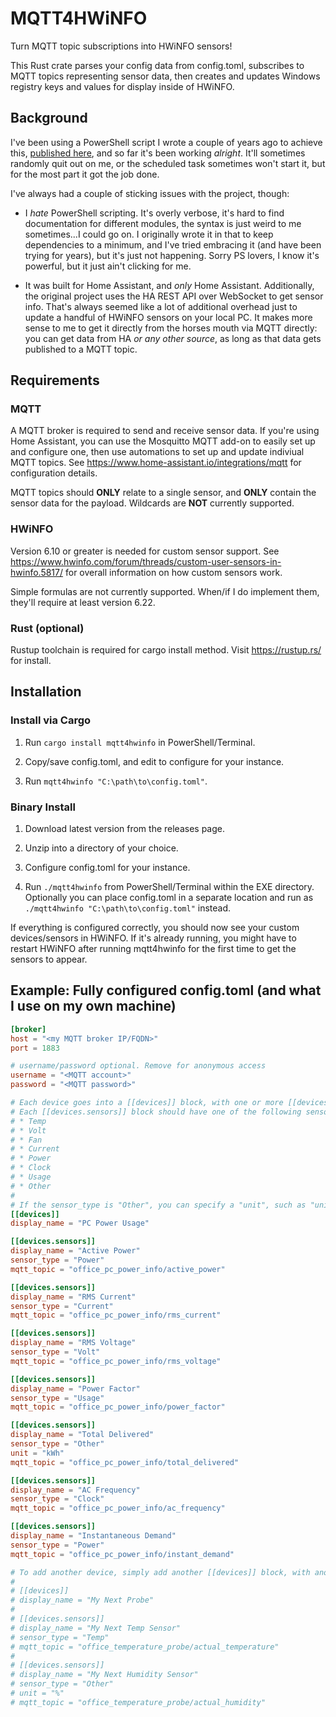 # MQTT4HWiNFO

Turn MQTT topic subscriptions into HWiNFO sensors!

This Rust crate parses your config data from config.toml, subscribes to MQTT topics representing sensor data, then creates and updates Windows registry keys and values for display inside of HWiNFO.

## Background

I've been using a PowerShell script I wrote a couple of years ago to achieve this, [published here](https://github.com/travis-fm/HASS-2-HwInfo), and so far it's been working *alright*. It'll sometimes randomly quit out on me, or the scheduled task sometimes won't start it, but for the most part it got the job done.

I've always had a couple of sticking issues with the project, though:

* I *hate* PowerShell scripting. It's overly verbose, it's hard to find documentation for different modules, the syntax is just weird to me sometimes...I could go on. I originally wrote it in that to keep dependencies to a minimum, and I've tried embracing it (and have been trying for years), but it's just not happening. Sorry PS lovers, I know it's powerful, but it just ain't clicking for me.

* It was built for Home Assistant, and *only* Home Assistant. Additionally, the original project uses the HA REST API over WebSocket to get sensor info. That's always seemed like a lot of additional overhead just to update a handful of HWiNFO sensors on your local PC. It makes more sense to me to get it directly from the horses mouth via MQTT directly: you can get data from HA *or any other source*, as long as that data gets published to a MQTT topic.

## Requirements

### MQTT

A MQTT broker is required to send and receive sensor data. If you're using Home Assistant, you can use the Mosquitto MQTT add-on to easily set up and configure one, then use automations to set up and update indiviual MQTT topics. See <https://www.home-assistant.io/integrations/mqtt> for configuration details.

MQTT topics should **ONLY** relate to a single sensor, and **ONLY** contain the sensor data for the payload. Wildcards are **NOT** currently supported.

### HWiNFO

Version 6.10 or greater is needed for custom sensor support. See <https://www.hwinfo.com/forum/threads/custom-user-sensors-in-hwinfo.5817/> for overall information on how custom sensors work.

Simple formulas are not currently supported. When/if I do implement them, they'll require at least version 6.22.

### Rust (optional)

Rustup toolchain is required for cargo install method. Visit <https://rustup.rs/> for install.

## Installation

### Install via Cargo

1. Run ```cargo install mqtt4hwinfo``` in PowerShell/Terminal.

2. Copy/save config.toml, and edit to configure for your instance.

3. Run ```mqtt4hwinfo "C:\path\to\config.toml"```.

### Binary Install

1. Download latest version from the releases page.

2. Unzip into a directory of your choice.

3. Configure config.toml for your instance.

4. Run ```./mqtt4hwinfo``` from PowerShell/Terminal within the EXE directory. Optionally you can place config.toml in a separate location and run as ```./mqtt4hwinfo "C:\path\to\config.toml"``` instead.

If everything is configured correctly, you should now see your custom devices/sensors in HWiNFO. If it's already running, you might have to restart HWiNFO after running mqtt4hwinfo for the first time to get the sensors to appear.

## Example: Fully configured config.toml (and what I use on my own machine)

```toml
[broker]
host = "<my MQTT broker IP/FQDN>"
port = 1883

# username/password optional. Remove for anonymous access
username = "<MQTT account>"
password = "<MQTT password>"

# Each device goes into a [[devices]] block, with one or more [[devices.sensors]] blocks below it.
# Each [[devices.sensors]] block should have one of the following sensor_types:
# * Temp
# * Volt
# * Fan
# * Current
# * Power
# * Clock
# * Usage
# * Other
#
# If the sensor_type is "Other", you can specify a "unit", such as "unit = "kWh"". For the other types, HWiNFO will set the default units to display.
[[devices]]
display_name = "PC Power Usage"

[[devices.sensors]]
display_name = "Active Power"
sensor_type = "Power"
mqtt_topic = "office_pc_power_info/active_power"

[[devices.sensors]]
display_name = "RMS Current"
sensor_type = "Current"
mqtt_topic = "office_pc_power_info/rms_current"

[[devices.sensors]]
display_name = "RMS Voltage"
sensor_type = "Volt"
mqtt_topic = "office_pc_power_info/rms_voltage"

[[devices.sensors]]
display_name = "Power Factor"
sensor_type = "Usage"
mqtt_topic = "office_pc_power_info/power_factor"

[[devices.sensors]]
display_name = "Total Delivered"
sensor_type = "Other"
unit = "kWh"
mqtt_topic = "office_pc_power_info/total_delivered"

[[devices.sensors]]
display_name = "AC Frequency"
sensor_type = "Clock"
mqtt_topic = "office_pc_power_info/ac_frequency"

[[devices.sensors]]
display_name = "Instantaneous Demand"
sensor_type = "Power"
mqtt_topic = "office_pc_power_info/instant_demand"

# To add another device, simply add another [[devices]] block, with another set of [[devices.sensors]]:
#
# [[devices]]
# display_name = "My Next Probe"
#
# [[devices.sensors]]
# display_name = "My Next Temp Sensor"
# sensor_type = "Temp"
# mqtt_topic = "office_temperature_probe/actual_temperature"
#
# [[devices.sensors]]
# display_name = "My Next Humidity Sensor"
# sensor_type = "Other"
# unit = "%"
# mqtt_topic = "office_temperature_probe/actual_humidity" 

```
